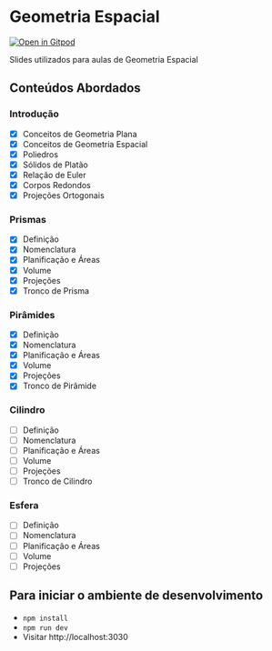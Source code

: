 # Geometria Espacial

[![Open in Gitpod](https://gitpod.io/button/open-in-gitpod.svg)](https://gitpod.io/#https://github.com/andreluciani/geometria-espacial)

Slides utilizados para aulas de Geometria Espacial

## Conteúdos Abordados

### Introdução

- [x] Conceitos de Geometria Plana
- [x] Conceitos de Geometria Espacial
- [x] Poliedros
- [x] Sólidos de Platão
- [x] Relação de Euler
- [x] Corpos Redondos
- [x] Projeções Ortogonais

### Prismas

- [x] Definição
- [x] Nomenclatura
- [x] Planificação e Áreas
- [x] Volume
- [x] Projeções
- [x] Tronco de Prisma

### Pirâmides

- [x] Definição
- [x] Nomenclatura
- [x] Planificação e Áreas
- [x] Volume
- [x] Projeções
- [x] Tronco de Pirâmide

### Cilindro

- [ ] Definição
- [ ] Nomenclatura
- [ ] Planificação e Áreas
- [ ] Volume
- [ ] Projeções
- [ ] Tronco de Cilindro

### Esfera

- [ ] Definição
- [ ] Nomenclatura
- [ ] Planificação e Áreas
- [ ] Volume
- [ ] Projeções

## Para iniciar o ambiente de desenvolvimento

- `npm install`
- `npm run dev`
- Visitar http://localhost:3030
